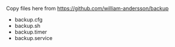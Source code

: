 Copy files here from https://github.com/william-andersson/backup
- backup.cfg
- backup.sh
- backup.timer
- backup.service

